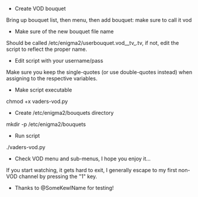 * Create VOD bouquet

Bring up bouquet list, then menu, then add bouquet: make sure to call it vod

* Make sure of the new bouquet file name

Should be called /etc/enigma2/userbouquet.vod__tv_.tv, if not, edit the script to reflect the proper name.

* Edit script with your username/pass

Make sure you keep the single-quotes (or use double-quotes instead) when assigning to the respective variables.

* Make script executable

chmod +x vaders-vod.py

* Create /etc/enigma2/bouquets directory

mkdir -p /etc/enigma2/bouquets

* Run script

./vaders-vod.py

* Check VOD menu and sub-menus, I hope you enjoy it...

If you start watching, it gets hard to exit, I generally escape to my first non-VOD channel by pressing the "1" key.

* Thanks to @SomeKewlName for testing!
